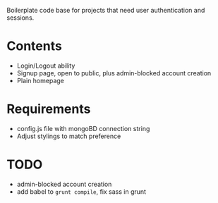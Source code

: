 Boilerplate code base for projects that need user authentication and sessions.

Contents
=====
- Login/Logout ability
- Signup page, open to public, plus admin-blocked account creation
- Plain homepage

Requirements
=====
- config.js file with mongoBD connection string
- Adjust stylings to match preference


TODO
=====
- admin-blocked account creation
- add babel to `grunt compile`, fix sass in grunt